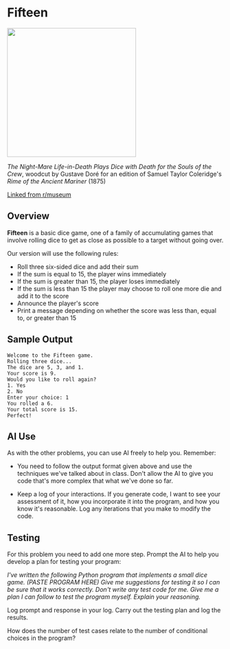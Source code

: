 # Fifteen

<img src="https://preview.redd.it/gustave-dor%C3%A9-the-night-mare-life-in-death-plays-dice-with-v0-mjuyk0eqiwkb1.jpg?auto=webp&s=3f727b48c0a49bff7cd70a01cb41160a5ccbfc4a" width="300px" />

*The Night-Mare Life-in-Death Plays Dice with Death for the Souls of the Crew*, woodcut by Gustave Doré for an edition of Samuel Taylor Coleridge's *Rime of the Ancient Mariner* (1875)

[Linked from r/museum](https://www.reddit.com/r/museum/comments/163va3r/gustave_dor%C3%A9_the_nightmare_lifeindeath_plays_dice/)

## Overview

**Fifteen** is a basic dice game, one of a family of accumulating games that involve rolling dice to get as close as possible to a target without going over.

Our version will use the following rules:

- Roll three six-sided dice and add their sum
- If the sum is equal to 15, the player wins immediately
- If the sum is greater than 15, the player loses immediately
- If the sum is less than 15 the player may choose to roll one more die and add it to the score
- Announce the player's score
- Print a message depending on whether the score was less than, equal to, or greater than 15

## Sample Output

```
Welcome to the Fifteen game.
Rolling three dice...
The dice are 5, 3, and 1.
Your score is 9.
Would you like to roll again?
1. Yes
2. No
Enter your choice: 1
You rolled a 6.
Your total score is 15.
Perfect!
```

## AI Use

As with the other problems, you can use AI freely to help you. Remember:

- You need to follow the output format given above and use the techniques we've talked about in class. Don't allow the AI to give you code that's more complex that what we've done so far.

- Keep a log of your interactions. If you generate code, I want to see your assessment of it, how you incorporate it into the program, and how you know it's reasonable. Log any iterations that you make to modify the code.

## Testing

For this problem you need to add one more step. Prompt the AI to help you develop a plan for testing your program:

*I've written the following Python program that implements a small dice game.*
*(PASTE PROGRAM HERE)*
*Give me suggestions for testing it so I can be sure that it works correctly. Don't write any test code for me. Give me a plan I can follow to test the program myself. Explain your reasoning.*

Log prompt and response in your log. Carry out the testing plan and log the results.

How does the number of test cases relate to the number of conditional choices in the program?
